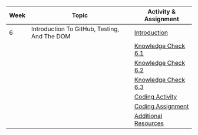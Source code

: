 | Week | Topic                                        | Activity & Assignment          |
|------|----------------------------------------------|--------------------------------|
| 6    | Introduction To GitHub, Testing, And The DOM | [Introduction](./Introduction%20And%20Instructions.pdf)                  |
|      |                                              | [Knowledge Check 6.1](https://docs.google.com/forms/d/1iJGx2mw2GeG1EKEfLm_vNc7e6Ve1oyoDDj1_oAtQuoU/edit)            |
|      |                                              | [Knowledge Check 6.2](https://docs.google.com/forms/d/17dtdxr5tO6cyl9PoD7yR-JVi2Lf6hds30ArRpv4J3sk/edit)            |
|      |                                              | [Knowledge Check 6.3](https://docs.google.com/forms/d/1Jr78lSmgc41Qr5XnkN-dkKNkn1ilBKWUl4BL-vJ4y2U/edit)            |
|      |                                              | [Coding Activity](https://classroom.github.com/a/WTlqYtgP) |
|      |                                              | [Coding Assignment](https://classroom.github.com/a/79iBRydR) |
|      |                                              | [Additional Resources](./Additional%20Resources.pdf)           |
